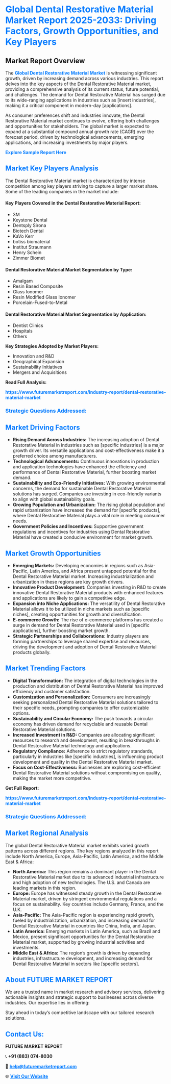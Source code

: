 <h1 style="color: #007BFF;">Global Dental Restorative Material Market Report 2025-2033: Driving Factors, Growth Opportunities, and Key Players</h1>

<section id="overview">
<h2>Market Report Overview</h2>
<p>The <a href="https://www.futuremarketreport.com/industry-report/dental-restorative-material-market" style="color: #007BFF; text-decoration: none;"><strong>Global Dental Restorative Material Market</strong></a> is witnessing significant growth, driven by increasing demand across various industries. This report delves into the key aspects of the Dental Restorative Material market, providing a comprehensive analysis of its current status, future potential, and challenges. The demand for Dental Restorative Material has surged due to its wide-ranging applications in industries such as [insert industries], making it a critical component in modern-day [applications].</p>
<p>As consumer preferences shift and industries innovate, the Dental Restorative Material market continues to evolve, offering both challenges and opportunities for stakeholders. The global market is expected to expand at a substantial compound annual growth rate (CAGR) over the forecast period, driven by technological advancements, emerging applications, and increasing investments by major players.</p>
</section>

<section id="overview">
<p><a href="https://www.futuremarketreport.com/request-sample/reportId=77073" style="color: #007BFF; text-decoration: none;"><strong>Explore Sample Report Here</strong></a></p>
</section>

<section id="key-players">
<h2 style="color: #007BFF;">Market Key Players Analysis</h2>
<p>The Dental Restorative Material market is characterized by intense competition among key players striving to capture a larger market share. Some of the leading companies in the market include:</p>
<h4>Key Players Covered in the Dental Restorative Material Report:</h4>
<ul><li>3M</li><li>Keystone Dental</li><li>Dentsply Sirona</li><li>Biotech Dental</li><li>KaVo Kerr</li><li>botiss biomaterial</li><li>Institut Straumann</li><li>Henry Schein</li><li>Zimmer Biomet</li></ul>
<h4>Dental Restorative Material Market Segmentation by Type:</h4>
<ul><li>Amalgam</li><li>Resin Based Composite</li><li>Glass Ionomer</li><li>Resin Modified Glass Ionomer</li><li>Porcelain-Fused-to-Metal</li></ul>

<h4>Dental Restorative Material Market Segmentation by Application:</h4>
<ul><li>Dentist Clinics</li><li>Hospitals</li><li>Others</li></ul>
<p><strong>Key Strategies Adopted by Market Players:</strong></p>
<ul>
<li>Innovation and R&D</li>
<li>Geographical Expansion</li>
<li>Sustainability Initiatives</li>
<li>Mergers and Acquisitions</li>
</ul>
</section>

<section>
<p><strong>Read Full Analysis: </strong></p><a href="https://www.futuremarketreport.com/industry-report/dental-restorative-material-market" style="color: #007BFF; text-decoration: none;"><strong>https://www.futuremarketreport.com/industry-report/dental-restorative-material-market</strong></a>
<h3 style="color: #007BFF;">Strategic Questions Addressed:</h3>
</section>

<section id="driving-factors">
<h2 style="color: #007BFF;">Market Driving Factors</h2>
<ul>
<li><strong>Rising Demand Across Industries:</strong> The increasing adoption of Dental Restorative Material in industries such as [specific industries] is a major growth driver. Its versatile applications and cost-effectiveness make it a preferred choice among manufacturers.</li>
<li><strong>Technological Advancements:</strong> Continuous innovations in production and application technologies have enhanced the efficiency and performance of Dental Restorative Material, further boosting market demand.</li>
<li><strong>Sustainability and Eco-Friendly Initiatives:</strong> With growing environmental concerns, the demand for sustainable Dental Restorative Material solutions has surged. Companies are investing in eco-friendly variants to align with global sustainability goals.</li>
<li><strong>Growing Population and Urbanization:</strong> The rising global population and rapid urbanization have increased the demand for [specific products], where Dental Restorative Material plays a vital role in meeting consumer needs.</li>
<li><strong>Government Policies and Incentives:</strong> Supportive government regulations and incentives for industries using Dental Restorative Material have created a conducive environment for market growth.</li>
</ul>
</section>

<section id="growth-opportunities">
<h2 style="color: #007BFF;">Market Growth Opportunities</h2>
<ul>
<li><strong>Emerging Markets:</strong> Developing economies in regions such as Asia-Pacific, Latin America, and Africa present untapped potential for the Dental Restorative Material market. Increasing industrialization and urbanization in these regions are key growth drivers.</li>
<li><strong>Innovative Product Development:</strong> Companies investing in R&D to create innovative Dental Restorative Material products with enhanced features and applications are likely to gain a competitive edge.</li>
<li><strong>Expansion into Niche Applications:</strong> The versatility of Dental Restorative Material allows it to be utilized in niche markets such as [specific niches], creating opportunities for growth and diversification.</li>
<li><strong>E-commerce Growth:</strong> The rise of e-commerce platforms has created a surge in demand for Dental Restorative Material used in [specific applications], further boosting market growth.</li>
<li><strong>Strategic Partnerships and Collaborations:</strong> Industry players are forming partnerships to leverage shared expertise and resources, driving the development and adoption of Dental Restorative Material products globally.</li>
</ul>
</section>

<section id="trending-factors">
<h2 style="color: #007BFF;">Market Trending Factors</h2>
<ul>
<li><strong>Digital Transformation:</strong> The integration of digital technologies in the production and distribution of Dental Restorative Material has improved efficiency and customer satisfaction.</li>
<li><strong>Customization and Personalization:</strong> Consumers are increasingly seeking personalized Dental Restorative Material solutions tailored to their specific needs, prompting companies to offer customizable options.</li>
<li><strong>Sustainability and Circular Economy:</strong> The push towards a circular economy has driven demand for recyclable and reusable Dental Restorative Material solutions.</li>
<li><strong>Increased Investment in R&D:</strong> Companies are allocating significant resources to research and development, resulting in breakthroughs in Dental Restorative Material technology and applications.</li>
<li><strong>Regulatory Compliance:</strong> Adherence to strict regulatory standards, particularly in industries like [specific industries], is influencing product development and quality in the Dental Restorative Material market.</li>
<li><strong>Focus on Cost-Effectiveness:</strong> Businesses are exploring cost-efficient Dental Restorative Material solutions without compromising on quality, making the market more competitive.</li>
</ul>
</section>

<section>
<p><strong>Get Full Report: </strong></p><a href="https://www.futuremarketreport.com/industry-report/dental-restorative-material-market" style="color: #007BFF; text-decoration: none;"><strong>https://www.futuremarketreport.com/industry-report/dental-restorative-material-market</strong></a>
<h3 style="color: #007BFF;">Strategic Questions Addressed:</h3>
</section>


<section id="regional-analysis">
<h2 style="color: #007BFF;">Market Regional Analysis</h2>
<p>The global Dental Restorative Material market exhibits varied growth patterns across different regions. The key regions analyzed in this report include North America, Europe, Asia-Pacific, Latin America, and the Middle East & Africa:</p>
<ul>
<li><strong>North America:</strong> This region remains a dominant player in the Dental Restorative Material market due to its advanced industrial infrastructure and high adoption of new technologies. The U.S. and Canada are leading markets in this region.</li>
<li><strong>Europe:</strong> Europe has witnessed steady growth in the Dental Restorative Material market, driven by stringent environmental regulations and a focus on sustainability. Key countries include Germany, France, and the U.K.</li>
<li><strong>Asia-Pacific:</strong> The Asia-Pacific region is experiencing rapid growth, fueled by industrialization, urbanization, and increasing demand for Dental Restorative Material in countries like China, India, and Japan.</li>
<li><strong>Latin America:</strong> Emerging markets in Latin America, such as Brazil and Mexico, present significant opportunities for the Dental Restorative Material market, supported by growing industrial activities and investments.</li>
<li><strong>Middle East & Africa:</strong> The region’s growth is driven by expanding industries, infrastructure development, and increasing demand for Dental Restorative Material in sectors like [specific sectors].</li>
</ul>
</section>

<footer>
<h2 style="color: #007BFF;">About FUTURE MARKET REPORT</h2>
<p>We are a trusted name in market research and advisory services, delivering actionable insights and strategic support to businesses across diverse industries. Our expertise lies in offering:</p>

<p>Stay ahead in today’s competitive landscape with our tailored research solutions.</p>

<h2 style="color: #007BFF;">Contact Us:</h2>
<p><strong>FUTURE MARKET REPORT</strong></p>
<p>📞 <strong>+91 (883) 074-8030</strong></p>
<p>📧 <strong><a href="mailto:help@futuremarketreport.com" style="color: #007BFF;">help@futuremarketreport.com</a></strong></p>
<p>🌐 <strong><a href="https://www.futuremarketreport.com/" style="color: #007BFF;">Visit Our Website</a></strong></p>
</footer>